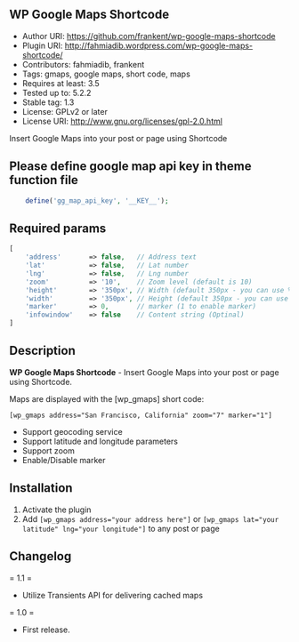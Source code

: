 ## WP Google Maps Shortcode

- Author URI: https://github.com/frankent/wp-google-maps-shortcode
- Plugin URI: http://fahmiadib.wordpress.com/wp-google-maps-shortcode/
- Contributors: fahmiadib, frankent
- Tags: gmaps, google maps, short code, maps
- Requires at least: 3.5
- Tested up to: 5.2.2
- Stable tag: 1.3
- License: GPLv2 or later
- License URI: http://www.gnu.org/licenses/gpl-2.0.html

Insert Google Maps into your post or page using Shortcode

## Please define google map api key in theme function file

```PHP
    define('gg_map_api_key', '__KEY__');
```

## Required params

```PHP
[
    'address'       => false,   // Address text
    'lat'           => false,   // Lat number
    'lng'           => false,   // Lng number
    'zoom'          => '10',    // Zoom level (default is 10)
    'height'        => '350px', // Width (default 350px - you can use % or px)
    'width'         => '350px', // Height (default 350px - you can use % or px)
    'marker'        => 0,       // marker (1 to enable marker)
    'infowindow'    => false    // Content string (Optinal)
]
```

## Description

**WP Google Maps Shortcode** - Insert Google Maps into your post or page using Shortcode.

Maps are displayed with the [wp_gmaps] short code:

`[wp_gmaps address="San Francisco, California" zoom="7" marker="1"]`

- Support geocoding service
- Support latitude and longitude parameters
- Support zoom
- Enable/Disable marker

## Installation

1. Activate the plugin
2. Add `[wp_gmaps address="your address here"]` or `[wp_gmaps lat="your latitude" lng="your longitude"]` to any post or page

## Changelog

= 1.1 =

- Utilize Transients API for delivering cached maps

= 1.0 =

- First release.
